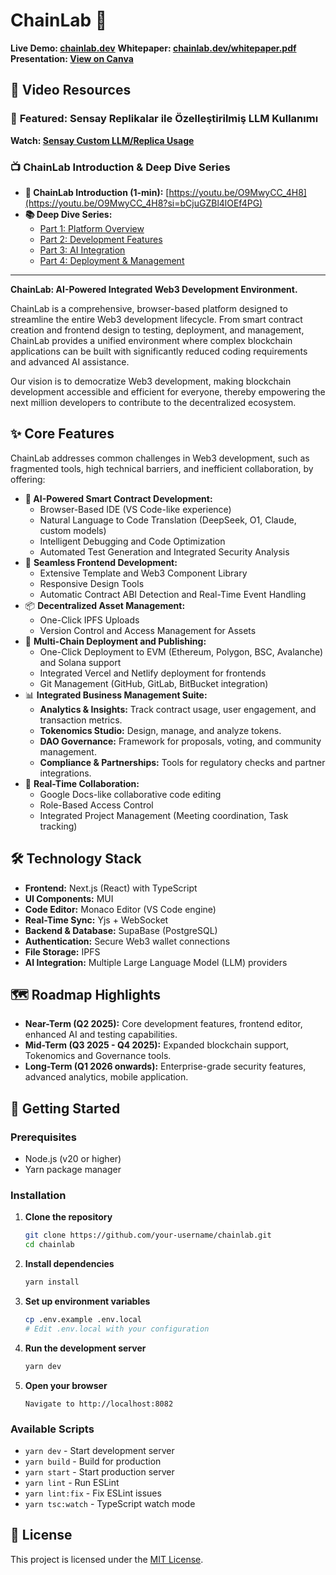 # ChainLab 🚀

**Live Demo: [chainlab.dev](https://chainlab.dev)**
**Whitepaper: [chainlab.dev/whitepaper.pdf](https://www.chainlab.dev/whitepaper.pdf)**
**Presentation: [View on Canva](https://www.canva.com/design/DAGWvKUIklU/5Ep-f_gZkuSiYcHk8fOCPg/edit?utm_content=DAGWvKUIklU&utm_campaign=designshare&utm_medium=link2&utm_source=sharebutton)**

## 🎥 Video Resources

### 🤖 **Featured: Sensay Replikalar ile Özelleştirilmiş LLM Kullanımı**

**Watch: [Sensay Custom LLM/Replica Usage](https://youtu.be/VfuzZ9h1ATc)**

### 📺 **ChainLab Introduction & Deep Dive Series**

- **🚀 ChainLab Introduction (1-min):** [https://youtu.be/O9MwyCC_4H8](https://youtu.be/O9MwyCC_4H8?si=bCjuGZBl4lOEf4PG)
- **📚 Deep Dive Series:**
  - [Part 1: Platform Overview](https://youtu.be/VcNSSWpucPo?si=Q5sADmGzfzO0Sfh-)
  - [Part 2: Development Features](https://youtu.be/_A_irgPYbYU?si=-bX4nryqDTtp1oUx)
  - [Part 3: AI Integration](https://youtu.be/DTlAzU5mn_Q?si=NeC-0tueS0M3cDqU)
  - [Part 4: Deployment & Management](https://youtu.be/H5whigEfQxk?si=HBZ15AgGt8s2sTbJ)

---

**ChainLab: AI-Powered Integrated Web3 Development Environment.**

ChainLab is a comprehensive, browser-based platform designed to streamline the entire Web3 development lifecycle. From smart contract creation and frontend design to testing, deployment, and management, ChainLab provides a unified environment where complex blockchain applications can be built with significantly reduced coding requirements and advanced AI assistance.

Our vision is to democratize Web3 development, making blockchain development accessible and efficient for everyone, thereby empowering the next million developers to contribute to the decentralized ecosystem.

## ✨ Core Features

ChainLab addresses common challenges in Web3 development, such as fragmented tools, high technical barriers, and inefficient collaboration, by offering:

- **🧠 AI-Powered Smart Contract Development:**
  - Browser-Based IDE (VS Code-like experience)
  - Natural Language to Code Translation (DeepSeek, O1, Claude, custom models)
  - Intelligent Debugging and Code Optimization
  - Automated Test Generation and Integrated Security Analysis
- 🎨 **Seamless Frontend Development:**
  - Extensive Template and Web3 Component Library
  - Responsive Design Tools
  - Automatic Contract ABI Detection and Real-Time Event Handling
- 📦 **Decentralized Asset Management:**
  - One-Click IPFS Uploads
  - Version Control and Access Management for Assets
- 🚀 **Multi-Chain Deployment and Publishing:**
  - One-Click Deployment to EVM (Ethereum, Polygon, BSC, Avalanche) and Solana support
  - Integrated Vercel and Netlify deployment for frontends
  - Git Management (GitHub, GitLab, BitBucket integration)
- 📊 **Integrated Business Management Suite:**
  - **Analytics & Insights:** Track contract usage, user engagement, and transaction metrics.
  - **Tokenomics Studio:** Design, manage, and analyze tokens.
  - **DAO Governance:** Framework for proposals, voting, and community management.
  - **Compliance & Partnerships:** Tools for regulatory checks and partner integrations.
- 🤝 **Real-Time Collaboration:**
  - Google Docs-like collaborative code editing
  - Role-Based Access Control
  - Integrated Project Management (Meeting coordination, Task tracking)

## 🛠️ Technology Stack

- **Frontend:** Next.js (React) with TypeScript
- **UI Components:** MUI
- **Code Editor:** Monaco Editor (VS Code engine)
- **Real-Time Sync:** Yjs + WebSocket
- **Backend & Database:** SupaBase (PostgreSQL)
- **Authentication:** Secure Web3 wallet connections
- **File Storage:** IPFS
- **AI Integration:** Multiple Large Language Model (LLM) providers

## 🗺️ Roadmap Highlights

- **Near-Term (Q2 2025):** Core development features, frontend editor, enhanced AI and testing capabilities.
- **Mid-Term (Q3 2025 - Q4 2025):** Expanded blockchain support, Tokenomics and Governance tools.
- **Long-Term (Q1 2026 onwards):** Enterprise-grade security features, advanced analytics, mobile application.

## 🚀 Getting Started

### Prerequisites

- Node.js (v20 or higher)
- Yarn package manager

### Installation

1. **Clone the repository**

   ```bash
   git clone https://github.com/your-username/chainlab.git
   cd chainlab
   ```

2. **Install dependencies**

   ```bash
   yarn install
   ```

3. **Set up environment variables**

   ```bash
   cp .env.example .env.local
   # Edit .env.local with your configuration
   ```

4. **Run the development server**

   ```bash
   yarn dev
   ```

5. **Open your browser**
   ```
   Navigate to http://localhost:8082
   ```

### Available Scripts

- `yarn dev` - Start development server
- `yarn build` - Build for production
- `yarn start` - Start production server
- `yarn lint` - Run ESLint
- `yarn lint:fix` - Fix ESLint issues
- `yarn tsc:watch` - TypeScript watch mode

## 📄 License

This project is licensed under the [MIT License](LICENSE.md).
